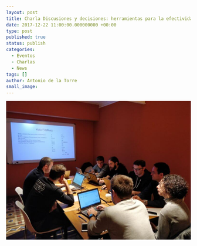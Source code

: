 ```yaml
---
layout: post
title: Charla Discusiones y decisiones: herramientas para la efectividad en CAS17
date: 2017-12-22 11:00:00.000000000 +00:00
type: post
published: true
status: publish
categories:
  - Eventos
  - Charlas
  - News
tags: []
author: Antonio de la Torre
small_image:  
---
```


<img src="/assets/curso_tdd_bcn_3_kata.jpg" alt="Kata en curso abierto de TDD de Noviembre 2017 en Barcelona"/>

